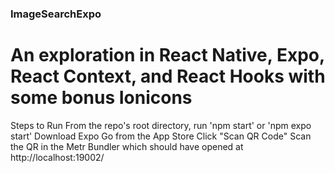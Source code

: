 ### ImageSearchExpo
# An exploration in React Native, Expo, React Context, and React Hooks with some bonus Ionicons

Steps to Run
From the repo's root directory, run 'npm start' or 'npm expo start'
Download Expo Go from the App Store
Click "Scan QR Code"
Scan the QR in the Metr Bundler which should have opened at http://localhost:19002/
